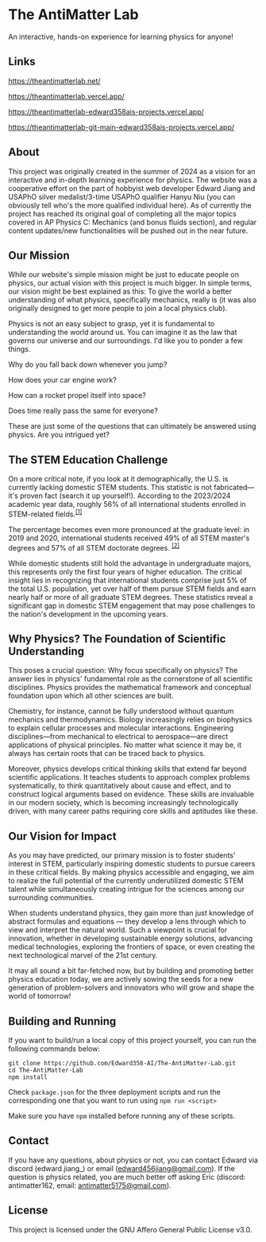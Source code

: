 # The AntiMatter Lab
An interactive, hands-on experience for learning physics for anyone!

## Links
https://theantimatterlab.net/

https://theantimatterlab.vercel.app/

https://theantimatterlab-edward358ais-projects.vercel.app/

https://theantimatterlab-git-main-edward358ais-projects.vercel.app/

## About
This project was originally created in the summer of 2024 as a vision for an interactive and in-depth learning experience for physics. The website was a cooperative effort on the part of hobbyist web developer Edward Jiang and USAPhO silver medalist/3-time USAPhO qualifier Hanyu Niu (you can obviously tell who's the more qualified individual here). As of currently the project has reached its original goal of completing all the major topics covered in AP Physics C: Mechanics (and bonus fluids section), and regular content updates/new functionalities will be pushed out in the near future.

## Our Mission
While our website's simple mission might be just to educate people on physics, our actual vision with this project is much bigger. In simple terms, our vision might be best explained as this: To give the world a better understanding of what physics, specifically mechanics, really is (it was also originally designed to get more people to join a local physics club).

Physics is not an easy subject to grasp, yet it is fundamental to understanding the world around us. You can imagine it as the law that governs our universe and our surroundings. I'd like you to ponder a few things.

Why do you fall back down whenever you jump?

How does your car engine work?

How can a rocket propel itself into space?

Does time really pass the same for everyone?

These are just some of the questions that can ultimately be answered using physics. Are you intrigued yet?

## The STEM Education Challenge
On a more critical note, if you look at it demographically, the U.S. is currently lacking domestic STEM students. This statistic is not fabricated—it's proven fact (search it up yourself!). According to the 2023/2024 academic year data, roughly 56% of all international students enrolled in STEM-related fields.<sup><a class="link-underline-secondary" href="https://opendoorsdata.org/annual-release/international-students/" target="_blank">[1]</a></sup>

The percentage becomes even more pronounced at the graduate level: in 2019 and 2020, international students received 49% of all STEM master's degrees and 57% of all STEM doctorate degrees. <sup><a class="link-underline-secondary" href="https://opendoorsdata.org/annual-release/international-students/" target="_blank">[2]</a></sup>

While domestic students still hold the advantage in undergraduate majors, this represents only the first four years of higher education. The critical insight lies in recognizing that international students comprise just 5% of the total U.S. population, yet over half of them pursue STEM fields and earn nearly half or more of all graduate STEM degrees. These statistics reveal a significant gap in domestic STEM engagement that may pose challenges to the nation's development in the upcoming years.

## Why Physics? The Foundation of Scientific Understanding
This poses a crucial question: Why focus specifically on physics? The answer lies in physics' fundamental role as the cornerstone of all scientific disciplines. Physics provides the mathematical framework and conceptual foundation upon which all other sciences are built.

Chemistry, for instance, cannot be fully understood without quantum mechanics and thermodynamics. Biology increasingly relies on biophysics to explain cellular processes and molecular interactions. Engineering disciplines—from mechanical to electrical to aerospace—are direct applications of physical principles. No matter what science it may be, it always has certain roots that can be traced back to physics.

Moreover, physics develops critical thinking skills that extend far beyond scientific applications. It teaches students to approach complex problems systematically, to think quantitatively about cause and effect, and to construct logical arguments based on evidence. These skills are invaluable in our modern society, which is becoming increasingly technologically driven, with many career paths requiring core skills and aptitudes like these.

## Our Vision for Impact
As you may have predicted, our primary mission is to foster students' interest in STEM, particularly inspiring domestic students to pursue careers in these critical fields. By making physics accessible and engaging, we aim to realize the full potential of the currently underutilized domestic STEM talent while simultaneously creating intrigue for the sciences among our surrounding communities.

When students understand physics, they gain more than just knowledge of abstract formulas and equations — they develop a lens through which to view and interpret the natural world. Such a viewpoint is crucial for innovation, whether in developing sustainable energy solutions, advancing medical technologies, exploring the frontiers of space, or even creating the next technological marvel of the 21st century.

It may all sound a bit far-fetched now, but by building and promoting better physics education today, we are actively sowing the seeds for a new generation of problem-solvers and innovators who will grow and shape the world of tomorrow! 

## Building and Running
If you want to build/run a local copy of this project yourself, you can run the following commands below:
```
git clone https://github.com/Edward358-AI/The-AntiMatter-Lab.git
cd The-AntiMatter-Lab
npm install
```
Check `package.json` for the three deployment scripts and run the corresponding one that you want to run using `npm run <script>`

Make sure you have `npm` installed before running any of these scripts.

## Contact
If you have any questions, about physics or not, you can contact Edward via discord (edward.jiang_) or email (edward456jiang@gmail.com). If the question is physics related, you are much better off asking Eric (discord: antimatter162, email: antimatter5175@gmail.com).

## License
This project is licensed under the GNU Affero General Public License v3.0.
